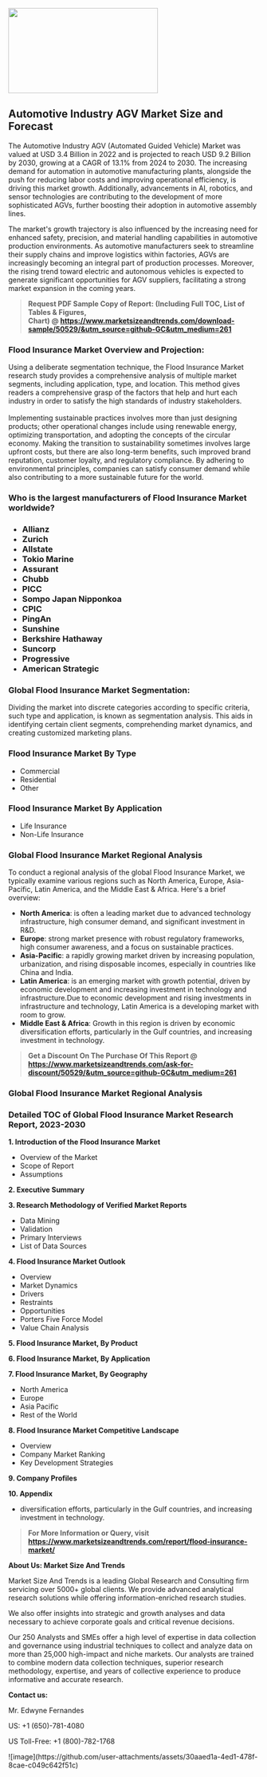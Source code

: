 <p><img class="alignnone size-medium wp-image-20088" src="https://ffe5etoiles.com/wp-content/uploads/2024/12/MST1-300x171.png" alt="" width="300" height="171" /></p><h2>Automotive Industry AGV Market Size and Forecast</h2><p>The Automotive Industry AGV (Automated Guided Vehicle) Market was valued at USD 3.4 Billion in 2022 and is projected to reach USD 9.2 Billion by 2030, growing at a CAGR of 13.1% from 2024 to 2030. The increasing demand for automation in automotive manufacturing plants, alongside the push for reducing labor costs and improving operational efficiency, is driving this market growth. Additionally, advancements in AI, robotics, and sensor technologies are contributing to the development of more sophisticated AGVs, further boosting their adoption in automotive assembly lines.</p><p>The market's growth trajectory is also influenced by the increasing need for enhanced safety, precision, and material handling capabilities in automotive production environments. As automotive manufacturers seek to streamline their supply chains and improve logistics within factories, AGVs are increasingly becoming an integral part of production processes. Moreover, the rising trend toward electric and autonomous vehicles is expected to generate significant opportunities for AGV suppliers, facilitating a strong market expansion in the coming years.</p></p><blockquote id="" class=""><strong>Request PDF Sample Copy of Report: (Including Full TOC, List of Tables &amp; Figures, Chart)&nbsp;@&nbsp;<strong><a href="https://www.marketsizeandtrends.com/download-sample/50529/&utm_source=github-GC&utm_medium=261" target="_blank">https://www.marketsizeandtrends.com/download-sample/50529/&utm_source=github-GC&utm_medium=261</a></strong></strong></blockquote><h3 id="" class="">Flood Insurance Market&nbsp;Overview and Projection:</h3><p id="" class="">Using a deliberate segmentation technique, the Flood Insurance Market research study provides a comprehensive analysis of multiple market segments, including application, type, and location. This method gives readers a comprehensive grasp of the factors that help and hurt each industry in order to satisfy the high standards of industry stakeholders. <br /> <br />Implementing sustainable practices involves more than just designing products; other operational changes include using renewable energy, optimizing transportation, and adopting the concepts of the circular economy. Making the transition to sustainability sometimes involves large upfront costs, but there are also long-term benefits, such improved brand reputation, customer loyalty, and regulatory compliance. By adhering to environmental principles, companies can satisfy consumer demand while also contributing to a more sustainable future for the world.</p><h3 id="" class="">Who is the largest manufacturers of&nbsp;Flood Insurance Market worldwide?</h3><h3 class=""><p><ul><li>Allianz </li><li> Zurich </li><li> Allstate </li><li> Tokio Marine </li><li> Assurant </li><li> Chubb </li><li> PICC </li><li> Sompo Japan Nipponkoa </li><li> CPIC </li><li> PingAn </li><li> Sunshine </li><li> Berkshire Hathaway </li><li> Suncorp </li><li> Progressive </li><li> American Strategic</li></ul></p></h3><h3 id="" class="">Global&nbsp;Flood Insurance Market Segmentation:</h3><p id="" class="">Dividing the market into discrete categories according to specific criteria, such type and application, is known as segmentation analysis. This aids in identifying certain client segments, comprehending market dynamics, and creating customized marketing plans.</p><h3 id="" class="">Flood Insurance Market&nbsp;By Type</h3><p><p><ul><li>Commercial </li><li> Residential </li><li> Other</p></li></ul></p></p><h3 id="" class="">Flood Insurance Market&nbsp;By Application</h3><p class=""><p><ul><li>Life Insurance </li><li> Non-Life Insurance</li></ul></p></p><h3 id="" class="">Global Flood Insurance Market Regional Analysis</h3><p id="" class="">To conduct a regional analysis of the global Flood Insurance Market, we typically examine various regions such as North America, Europe, Asia-Pacific, Latin America, and the Middle East &amp; Africa. Here's a brief overview:</p><ul><li><strong>North America</strong>: is often a leading market due to advanced technology infrastructure, high consumer demand, and significant investment in R&amp;D.</li><li><strong>Europe</strong>: strong market presence with robust regulatory frameworks, high consumer awareness, and a focus on sustainable practices.</li><li><strong>Asia-Pacific</strong>: a rapidly growing market driven by increasing population, urbanization, and rising disposable incomes, especially in countries like China and India.</li><li><strong>Latin America</strong>: is an emerging market with growth potential, driven by economic development and increasing investment in technology and infrastructure.Due to economic development and rising investments in infrastructure and technology, Latin America is a developing market with room to grow.</li><li><strong>Middle East &amp; Africa</strong>: Growth in this region is driven by economic diversification efforts, particularly in the Gulf countries, and increasing investment in technology.</li></ul><blockquote id="" class=""><strong>Get a Discount On The Purchase Of This Report @ <strong><a href="https://www.marketsizeandtrends.com/ask-for-discount/50529/&utm_source=github-GC&utm_medium=261" target="_blank">https://www.marketsizeandtrends.com/ask-for-discount/50529/&utm_source=github-GC&utm_medium=261</a></strong></strong></blockquote><h3 id="" class="">Global Flood Insurance Market Regional Analysis</h3><h3 id="" class="">Detailed TOC of Global Flood Insurance Market Research Report, 2023-2030</h3><p id="" class=""><strong>1. Introduction of the Flood Insurance Market</strong></p><ul><li>Overview of the Market</li><li>Scope of Report</li><li>Assumptions</li></ul><p id="" class=""><strong>2. Executive Summary</strong></p><p id="" class=""><strong>3. Research Methodology of Verified Market Reports</strong></p><ul><li>Data Mining</li><li>Validation</li><li>Primary Interviews</li><li>List of Data Sources</li></ul><p id="" class=""><strong>4. Flood Insurance Market Outlook</strong></p><ul><li>Overview</li><li>Market Dynamics</li><li>Drivers</li><li>Restraints</li><li>Opportunities</li><li>Porters Five Force Model</li><li>Value Chain Analysis</li></ul><p id="" class=""><strong>5. Flood Insurance Market, By Product</strong></p><p id="" class=""><strong>6. Flood Insurance Market, By Application</strong></p><p id="" class=""><strong>7. Flood Insurance Market, By Geography</strong></p><ul><li>North America</li><li>Europe</li><li>Asia Pacific</li><li>Rest of the World</li></ul><p id="" class=""><strong>8. Flood Insurance Market Competitive Landscape</strong></p><ul><li>Overview</li><li>Company Market Ranking</li><li>Key Development Strategies</li></ul><p id="" class=""><strong>9. Company Profiles</strong></p><p id="" class=""><strong>10. Appendix</strong></p><ul><li>diversification efforts, particularly in the Gulf countries, and increasing investment in technology.</li></ul><blockquote id="" class=""><strong>For More Information or Query, visit <strong><strong><a href="https://www.marketsizeandtrends.com/report/flood-insurance-market/" target="_blank">https://www.marketsizeandtrends.com/report/flood-insurance-market/</a></strong></strong></strong></blockquote><p id="" class=""><strong>About Us: Market Size And Trends</strong></p><p id="" class="">Market Size And Trends is a leading Global Research and Consulting firm servicing over 5000+ global clients. We provide advanced analytical research solutions while offering information-enriched research studies.</p><p id="" class="">We also offer insights into strategic and growth analyses and data necessary to achieve corporate goals and critical revenue decisions.</p><p id="" class="">Our 250 Analysts and SMEs offer a high level of expertise in data collection and governance using industrial techniques to collect and analyze data on more than 25,000 high-impact and niche markets. Our analysts are trained to combine modern data collection techniques, superior research methodology, expertise, and years of collective experience to produce informative and accurate research.</p><p id="" class=""><strong>Contact us:</strong></p><p id="" class="">Mr. Edwyne Fernandes</p><p id="" class="">US: +1 (650)-781-4080</p><p id="" class="">US Toll-Free: +1 (800)-782-1768</p>
![image](https://github.com/user-attachments/assets/30aaed1a-4ed1-478f-8cae-c049c642f51c)
